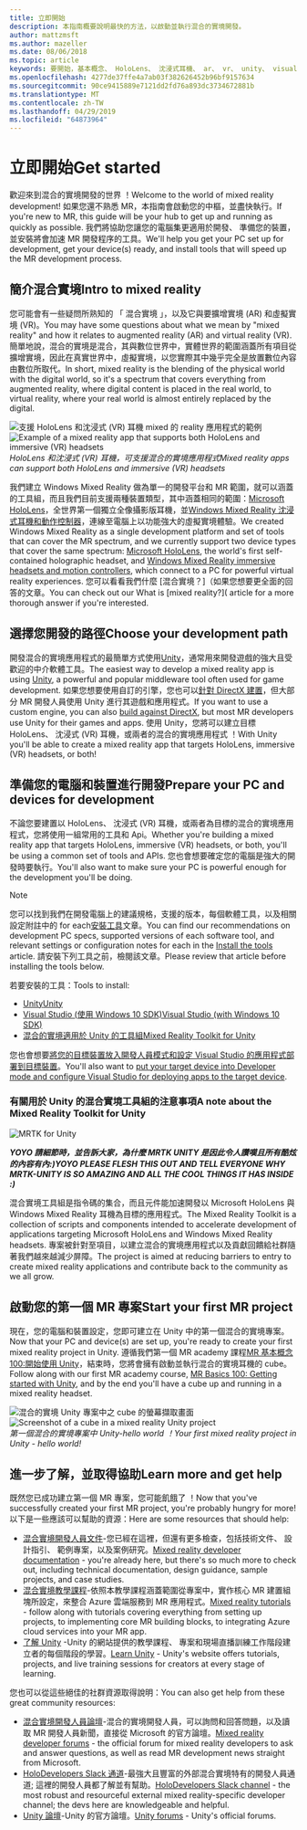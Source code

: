 ```yaml
---
title: 立即開始
description: 本指南概要說明最快的方法，以啟動並執行混合的實境開發。
author: mattzmsft
ms.author: mazeller
ms.date: 08/06/2018
ms.topic: article
keywords: 要開始，基本概念、 HoloLens、 沈浸式耳機、 ar、 vr、 unity、 visual studio、 快速入門中，如何
ms.openlocfilehash: 4277de37ffe4a7ab03f382626452b96bf9157634
ms.sourcegitcommit: 90ce9415889e7121dd2fd76a893dc3734672881b
ms.translationtype: MT
ms.contentlocale: zh-TW
ms.lasthandoff: 04/29/2019
ms.locfileid: "64873964"
---
```

# <a name="get-started"></a><span data-ttu-id="13bef-104">立即開始</span><span class="sxs-lookup"><span data-stu-id="13bef-104">Get started</span></span>

<span data-ttu-id="13bef-105">歡迎來到混合的實境開發的世界 ！</span><span class="sxs-lookup"><span data-stu-id="13bef-105">Welcome to the world of mixed reality development!</span></span> <span data-ttu-id="13bef-106">如果您還不熟悉 MR，本指南會啟動您的中樞，並盡快執行。</span><span class="sxs-lookup"><span data-stu-id="13bef-106">If you're new to MR, this guide will be your hub to get up and running as quickly as possible.</span></span> <span data-ttu-id="13bef-107">我們將協助您讓您的電腦集更適用於開發、 準備您的裝置，並安裝將會加速 MR 開發程序的工具。</span><span class="sxs-lookup"><span data-stu-id="13bef-107">We'll help you get your PC set up for development, get your device(s) ready, and install tools that will speed up the MR development process.</span></span> 

## <a name="intro-to-mixed-reality"></a><span data-ttu-id="13bef-108">簡介混合實境</span><span class="sxs-lookup"><span data-stu-id="13bef-108">Intro to mixed reality</span></span>

<span data-ttu-id="13bef-109">您可能會有一些疑問所熟知的 「 混合實境 」，以及它與要擴增實境 (AR) 和虛擬實境 (VR)。</span><span class="sxs-lookup"><span data-stu-id="13bef-109">You may have some questions about what we mean by "mixed reality" and how it relates to augmented reality (AR) and virtual reality (VR).</span></span> <span data-ttu-id="13bef-110">簡單地說，混合的實境是混合，其與數位世界中，實體世界的範圍涵蓋所有項目從擴增實境，因此在真實世界中，虛擬實境，以您實際其中幾乎完全是放置數位內容由數位所取代。</span><span class="sxs-lookup"><span data-stu-id="13bef-110">In short, mixed reality is the blending of the physical world with the digital world, so it's a spectrum that covers everything from augmented reality, where digital content is placed in the real world, to virtual reality, where your real world is almost entirely replaced by the digital.</span></span> 

<span data-ttu-id="13bef-111">![支援 HoloLens 和沈浸式 (VR) 耳機 mixed 的 reality 應用程式的範例](images/mr-island.png)</span><span class="sxs-lookup"><span data-stu-id="13bef-111">![Example of a mixed reality app that supports both HoloLens and immersive (VR) headsets](images/mr-island.png)</span></span><br>
<span data-ttu-id="13bef-112">*HoloLens 和沈浸式 (VR) 耳機，可支援混合的實境應用程式*</span><span class="sxs-lookup"><span data-stu-id="13bef-112">*Mixed reality apps can support both HoloLens and immersive (VR) headsets*</span></span>

<span data-ttu-id="13bef-113">我們建立 Windows Mixed Reality 做為單一的開發平台和 MR 範圍，就可以涵蓋的工具組，而且我們目前支援兩種裝置類型，其中涵蓋相同的範圍：[Microsoft HoloLens](https://www.microsoft.com/hololens)，全世界第一個獨立全像攝影版耳機，並[Windows Mixed Reality 沈浸式耳機和動作控制器](https://www.microsoft.com/windows/windows-mixed-reality)，連線至電腦上以功能強大的虛擬實境體驗。</span><span class="sxs-lookup"><span data-stu-id="13bef-113">We created Windows Mixed Reality as a single development platform and set of tools that can cover the MR spectrum, and we currently support two device types that cover the same spectrum: [Microsoft HoloLens](https://www.microsoft.com/hololens), the world's first self-contained holographic headset, and [Windows Mixed Reality immersive headsets and motion controllers](https://www.microsoft.com/windows/windows-mixed-reality), which connect to a PC for powerful virtual reality experiences.</span></span> <span data-ttu-id="13bef-114">您可以看看我們什麼 [混合實境？]（如果您想要更全面的回答的文章。</span><span class="sxs-lookup"><span data-stu-id="13bef-114">You can check out our What is [mixed reality?]( article for a more thorough answer if you're interested.</span></span>

## <a name="choose-your-development-path"></a><span data-ttu-id="13bef-115">選擇您開發的路徑</span><span class="sxs-lookup"><span data-stu-id="13bef-115">Choose your development path</span></span>

<span data-ttu-id="13bef-116">開發混合的實境應用程式的最簡單方式使用[Unity](https://unity3d.com)，通常用來開發遊戲的強大且受歡迎的中介軟體工具。</span><span class="sxs-lookup"><span data-stu-id="13bef-116">The easiest way to develop a mixed reality app is using [Unity](https://unity3d.com), a powerful and popular middleware tool often used for game development.</span></span> <span data-ttu-id="13bef-117">如果您想要使用自訂的引擎，您也可以[針對 DirectX 建置](directx-development-overview.md)，但大部分 MR 開發人員使用 Unity 進行其遊戲和應用程式。</span><span class="sxs-lookup"><span data-stu-id="13bef-117">If you want to use a custom engine, you can also [build against DirectX](directx-development-overview.md), but most MR developers use Unity for their games and apps.</span></span> <span data-ttu-id="13bef-118">使用 Unity，您將可以建立目標 HoloLens、 沈浸式 (VR) 耳機，或兩者的混合的實境應用程式 ！</span><span class="sxs-lookup"><span data-stu-id="13bef-118">With Unity you'll be able to create a mixed reality app that targets HoloLens, immersive (VR) headsets, or both!</span></span>

## <a name="prepare-your-pc-and-devices-for-development"></a><span data-ttu-id="13bef-119">準備您的電腦和裝置進行開發</span><span class="sxs-lookup"><span data-stu-id="13bef-119">Prepare your PC and devices for development</span></span>

<span data-ttu-id="13bef-120">不論您要建置以 HoloLens、 沈浸式 (VR) 耳機，或兩者為目標的混合的實境應用程式，您將使用一組常用的工具和 Api。</span><span class="sxs-lookup"><span data-stu-id="13bef-120">Whether you're building a mixed reality app that targets HoloLens, immersive (VR) headsets, or both, you'll be using a common set of tools and APIs.</span></span> <span data-ttu-id="13bef-121">您也會想要確定您的電腦是強大的開發時要執行。</span><span class="sxs-lookup"><span data-stu-id="13bef-121">You'll also want to make sure your PC is powerful enough for the development you'll be doing.</span></span> 

>[!NOTE]
><span data-ttu-id="13bef-122">您可以找到我們在開發電腦上的建議規格，支援的版本，每個軟體工具，以及相關設定附註中的 for each[安裝工具](install-the-tools.md)文章。</span><span class="sxs-lookup"><span data-stu-id="13bef-122">You can find our recommendations on development PC specs, supported versions of each software tool, and relevant settings or configuration notes for each in the [Install the tools](install-the-tools.md) article.</span></span> <span data-ttu-id="13bef-123">請安裝下列工具之前，檢閱該文章。</span><span class="sxs-lookup"><span data-stu-id="13bef-123">Please review that article before installing the tools below.</span></span>

<span data-ttu-id="13bef-124">若要安裝的工具：</span><span class="sxs-lookup"><span data-stu-id="13bef-124">Tools to install:</span></span>
* [<span data-ttu-id="13bef-125">Unity</span><span class="sxs-lookup"><span data-stu-id="13bef-125">Unity</span></span>](https://store.unity.com/download)
* [<span data-ttu-id="13bef-126">Visual Studio (使用 Windows 10 SDK)</span><span class="sxs-lookup"><span data-stu-id="13bef-126">Visual Studio (with Windows 10 SDK)</span></span>](https://developer.microsoft.com/windows/downloads)
* [<span data-ttu-id="13bef-127">混合的實境適用於 Unity 的工具組</span><span class="sxs-lookup"><span data-stu-id="13bef-127">Mixed Reality Toolkit for Unity</span></span>](https://github.com/Microsoft/MixedRealityToolkit-Unity/blob/htk_release/GettingStarted.md)

<span data-ttu-id="13bef-128">您也會想要[將您的目標裝置放入開發人員模式和設定 Visual Studio 的應用程式部署到目標裝置](using-visual-studio.md)。</span><span class="sxs-lookup"><span data-stu-id="13bef-128">You'll also want to [put your target device into Developer mode and configure Visual Studio for deploying apps to the target device](using-visual-studio.md).</span></span>

### <a name="a-note-about-the-mixed-reality-toolkit-for-unity"></a><span data-ttu-id="13bef-129">有關用於 Unity 的混合實境工具組的注意事項</span><span class="sxs-lookup"><span data-stu-id="13bef-129">A note about the Mixed Reality Toolkit for Unity</span></span>

![MRTK for Unity](images/mrtkandunity.png)<br>

<span data-ttu-id="13bef-131">***YOYO 請細節時，並告訴大家，為什麼 MRTK UNITY 是因此令人讚嘆且所有酷炫的內容有內:)***</span><span class="sxs-lookup"><span data-stu-id="13bef-131">***YOYO PLEASE FLESH THIS OUT AND TELL EVERYONE WHY MRTK-UNITY IS SO AMAZING AND ALL THE COOL THINGS IT HAS INSIDE :)***</span></span>

<span data-ttu-id="13bef-132">混合實境工具組是指令碼的集合，而且元件能加速開發以 Microsoft HoloLens 與 Windows Mixed Reality 耳機為目標的應用程式。</span><span class="sxs-lookup"><span data-stu-id="13bef-132">The Mixed Reality Toolkit is a collection of scripts and components intended to accelerate development of applications targeting Microsoft HoloLens and Windows Mixed Reality headsets.</span></span> <span data-ttu-id="13bef-133">專案被針對至項目，以建立混合的實境應用程式以及貢獻回饋給社群隨著我們越來越減少屏障。</span><span class="sxs-lookup"><span data-stu-id="13bef-133">The project is aimed at reducing barriers to entry to create mixed reality applications and contribute back to the community as we all grow.</span></span>

## <a name="start-your-first-mr-project"></a><span data-ttu-id="13bef-134">啟動您的第一個 MR 專案</span><span class="sxs-lookup"><span data-stu-id="13bef-134">Start your first MR project</span></span>

<span data-ttu-id="13bef-135">現在，您的電腦和裝置設定，您即可建立在 Unity 中的第一個混合的實境專案。</span><span class="sxs-lookup"><span data-stu-id="13bef-135">Now that your PC and device(s) are set up, you're ready to create your first mixed reality project in Unity.</span></span> <span data-ttu-id="13bef-136">遵循我們第一個 MR academy 課程[MR 基本概念 100:開始使用 Unity](holograms-100.md)，結束時，您將會擁有啟動並執行混合的實境耳機的 cube。</span><span class="sxs-lookup"><span data-stu-id="13bef-136">Follow along with our first MR academy course, [MR Basics 100: Getting started with Unity](holograms-100.md), and by the end you'll have a cube up and running in a mixed reality headset.</span></span>

<span data-ttu-id="13bef-137">![混合的實境 Unity 專案中之 cube 的螢幕擷取畫面](images/mr-cube.PNG)</span><span class="sxs-lookup"><span data-stu-id="13bef-137">![Screenshot of a cube in a mixed reality Unity project](images/mr-cube.PNG)</span></span><br>
<span data-ttu-id="13bef-138">*第一個混合的實境專案中 Unity-hello world ！*</span><span class="sxs-lookup"><span data-stu-id="13bef-138">*Your first mixed reality project in Unity - hello world!*</span></span>

## <a name="learn-more-and-get-help"></a><span data-ttu-id="13bef-139">進一步了解，並取得協助</span><span class="sxs-lookup"><span data-stu-id="13bef-139">Learn more and get help</span></span>

<span data-ttu-id="13bef-140">既然您已成功建立第一個 MR 專案，您可能飢餓了 ！</span><span class="sxs-lookup"><span data-stu-id="13bef-140">Now that you've successfully created your first MR project, you're probably hungry for more!</span></span> <span data-ttu-id="13bef-141">以下是一些應該可以幫助的資源：</span><span class="sxs-lookup"><span data-stu-id="13bef-141">Here are some resources that should help:</span></span>
* <span data-ttu-id="13bef-142">[混合實境開發人員文件](mixed-reality.md)-您已經在這裡，但還有更多檢查，包括技術文件、 設計指引、 範例專案，以及案例研究。</span><span class="sxs-lookup"><span data-stu-id="13bef-142">[Mixed reality developer documentation](mixed-reality.md) - you're already here, but there's so much more to check out, including technical documentation, design guidance, sample projects, and case studies.</span></span>
* <span data-ttu-id="13bef-143">[混合實境教學課程](tutorials.md)-依照本教學課程涵蓋範圍從專案中，實作核心 MR 建置組塊所設定，來整合 Azure 雲端服務到 MR 應用程式。</span><span class="sxs-lookup"><span data-stu-id="13bef-143">[Mixed reality tutorials](tutorials.md) - follow along with tutorials covering everything from setting up projects, to implementing core MR building blocks, to integrating Azure cloud services into your MR app.</span></span>
* <span data-ttu-id="13bef-144">[了解 Unity](https://unity3d.com/learn) -Unity 的網站提供的教學課程、 專案和現場直播訓練工作階段建立者的每個階段的學習。</span><span class="sxs-lookup"><span data-stu-id="13bef-144">[Learn Unity](https://unity3d.com/learn) - Unity's website offers tutorials, projects, and live training sessions for creators at every stage of learning.</span></span>

<span data-ttu-id="13bef-145">您也可以從這些絕佳的社群資源取得說明：</span><span class="sxs-lookup"><span data-stu-id="13bef-145">You can also get help from these great community resources:</span></span>
* <span data-ttu-id="13bef-146">[混合實境開發人員論壇](https://forums.hololens.com/)-混合的實境開發人員，可以詢問和回答問題，以及讀取 MR 開發人員新聞，直接從 Microsoft 的官方論壇。</span><span class="sxs-lookup"><span data-stu-id="13bef-146">[Mixed reality developer forums](https://forums.hololens.com/) - the official forum for mixed reality developers to ask and answer questions, as well as read MR development news straight from Microsoft.</span></span>
* <span data-ttu-id="13bef-147">[HoloDevelopers Slack 通道](https://holodevelopersslack.azurewebsites.net/)-最強大且豐富的外部混合實境特有的開發人員通道; 這裡的開發人員都了解並有幫助。</span><span class="sxs-lookup"><span data-stu-id="13bef-147">[HoloDevelopers Slack channel](https://holodevelopersslack.azurewebsites.net/) - the most robust and resourceful external mixed reality-specific developer channel; the devs here are knowledgeable and helpful.</span></span>
* <span data-ttu-id="13bef-148">[Unity 論壇](https://forum.unity3d.com/)-Unity 的官方論壇。</span><span class="sxs-lookup"><span data-stu-id="13bef-148">[Unity forums](https://forum.unity3d.com/) - Unity's official forums.</span></span>
